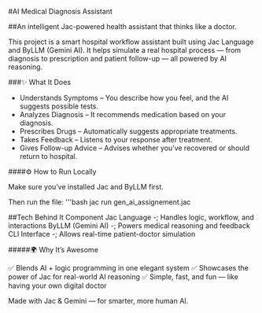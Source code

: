 #AI Medical Diagnosis Assistant

##An intelligent Jac-powered health assistant that thinks like a doctor.

This project is a smart hospital workflow assistant built using Jac Language and ByLLM (Gemini AI).
It helps simulate a real hospital process — from diagnosis to prescription and patient follow-up — all powered by AI reasoning.

###✨ What It Does

 - Understands Symptoms – You describe how you feel, and the AI suggests possible tests.
 - Analyzes Diagnosis – It recommends medication based on your diagnosis.
 - Prescribes Drugs – Automatically suggests appropriate treatments.
 - Takes Feedback – Listens to your response after treatment.
 - Gives Follow-up Advice – Advises whether you’ve recovered or should return to hospital.

####⚙️ How to Run Locally

Make sure you’ve installed Jac and ByLLM first.

Then run the file:
  '''bash
 jac run gen_ai_assignement.jac

##Tech Behind It
Component
 Jac Language	-; Handles logic, workflow, and interactions
 ByLLM (Gemini AI)	-; Powers medical reasoning and feedback
 CLI Interface	-; Allows real-time patient-doctor simulation

#####🌍 Why It’s Awesome

✅ Blends AI + logic programming in one elegant system
✅ Showcases the power of Jac for real-world AI reasoning
✅ Simple, fast, and fun — like having your own digital doctor

Made with Jac & Gemini — for smarter, more human AI.